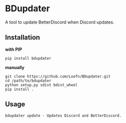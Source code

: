 # BDupdater

A tool to update BetterDiscord when Discord updates.

## Installation
**with PIP**
```
pip install bdupdater
```

**manually**
```
git clone https://github.com/Loofn/BDupdater.git
cd /path/to/bdupdater
python setup.py sdist bdist_wheel
pip install .
```

## Usage
```
bdupdater update - Updates Discord and BetterDiscord.
```